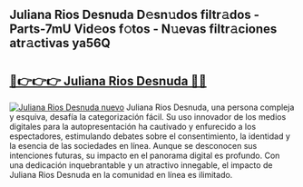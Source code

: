 ## Juliana Rios Desnuda D𝚎sn𝚞dos filtr𝚊dos - Parts-7mU Vid𝚎os f𝚘tos - N𝚞evas filtr𝚊ciones atr𝚊ctivas ya56Q

# <h2><a href="http://mb3kxn.tromn.icu/?c=Juliana+Rios+Desnuda">🔗👉👉👉 Juliana Rios Desnuda 🔗🔗</a></h2>

[![Juliana Rios Desnuda nuevo](https://i.imgur.com/pEAQMta.gif)](http://mb3kxn.tromn.icu/?c=Juliana+Rios+Desnuda)
Juliana Rios Desnuda, una persona compleja y esquiva, desafía la categorización fácil. Su uso innovador de los medios digitales para la autopresentación ha cautivado y enfurecido a los espectadores, estimulando debates sobre el consentimiento, la identidad y la esencia de las sociedades en línea. Aunque se desconocen sus intenciones futuras, su impacto en el panorama digital es profundo. Con una dedicación inquebrantable y un atractivo innegable, el impacto de Juliana Rios Desnuda en la comunidad en línea es ilimitado.
